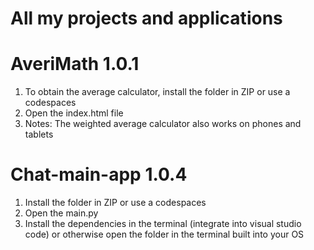 # All my projects and applications

# AveriMath 1.0.1
1. To obtain the average calculator, install the folder in ZIP or use a codespaces
2. Open the index.html file
3. Notes: The weighted average calculator also works on phones and tablets

# Chat-main-app 1.0.4
1. Install the folder in ZIP or use a codespaces
2. Open the main.py
3. Install the dependencies in the terminal (integrate into visual studio code) or otherwise open the folder in the terminal built into your OS
